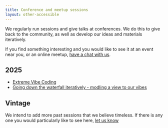 ```yaml
---
title: Conference and meetup sessions
layout: other-accessible
---
```


We regularly run sessions and give talks at conferences. We do this to give back to the community, as well as develop our ideas and materials iteratively.

If you find something interesting and you would like to see it at an event near you, or an online meetup, [have a chat with us](/contact). 


2025
---

- [Extreme Vibe Coding](2025/extreme_vibe_coding.md)
- [Going down the waterfall iteratively - modling a view to our vibes](2025/iterative_waterfall_molding.md)

Vintage
----

We intend to add more past sessions that we believe timeless. If there is any one you would particularly like to see here, [let us know](/contact)
